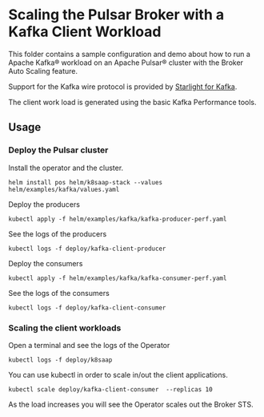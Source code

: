 # Scaling the Pulsar Broker with a Kafka Client Workload

This folder contains a sample configuration and demo about how to run a Apache Kafka® workload
on an Apache Pulsar® cluster with the Broker Auto Scaling feature.

Support for the Kafka wire protocol is provided by [Starlight for Kafka](https://github.com/datastax/starlight-for-kafka).

The client work load is generated using the basic Kafka Performance tools.


## Usage

### Deploy the Pulsar cluster

Install the operator and the cluster.

```
helm install pos helm/k8saap-stack --values helm/examples/kafka/values.yaml
```


Deploy the producers
```
kubectl apply -f helm/examples/kafka/kafka-producer-perf.yaml
```

See the logs of the producers
```
kubectl logs -f deploy/kafka-client-producer
```

Deploy the consumers
```
kubectl apply -f helm/examples/kafka/kafka-consumer-perf.yaml
```

See the logs of the consumers
```
kubectl logs -f deploy/kafka-client-consumer
```


### Scaling the client workloads

Open a terminal and see the logs of the Operator
```
kubectl logs -f deploy/k8saap
```


You can use kubectl in order to scale in/out the client applications.
```
kubectl scale deploy/kafka-client-consumer  --replicas 10
```

As the load increases you will see the Operator scales out the Broker STS.